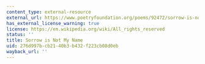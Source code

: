```yaml
---
content_type: external-resource
external_url: https://www.poetryfoundation.org/poems/92472/sorrow-is-not-my-name
has_external_license_warning: true
license: https://en.wikipedia.org/wiki/All_rights_reserved
status: ''
title: Sorrow is Not My Name
uid: 276d997b-cb21-40b3-b432-f223cb08d0eb
wayback_url: ''
---
```

